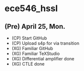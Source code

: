 # ece546_hssl

## (Pre) April 25, Mon. 
* (CP) Start GitHub
* (CP) Upload s4p for via transition
* (XG) Familiar GitHub
* (XG) Familiar TeXStudio
* (XG) Differential amplifier done
* (XG) CTLE done